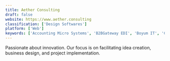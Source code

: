 ```yaml
---
title: Aether Consulting
draft: false 
website: https://www.aether.consulting
classification: ['Design Softwares']
platform: ['Web']
keywords: ['Accounting Micro Systems', 'B2BGateway EDI', 'Boyum IT', 'Clients First Business Solutions', 'EPI-USE', 'I-Business Network', 'ProjectLine', 'Sapphire Systems', 'Third Wave Business Systems', 'VistaVu Solutions', 'be one solutions Americas Inc.']
---
```

Passionate about innovation. Our focus is on facilitating idea creation, business design, and project implementation.